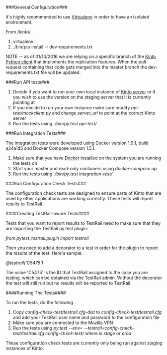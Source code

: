 ###General Configuration###

It's highly recommended to use [Virtualenv](https://virtualenv.pypa.io/en/latest/)
in order to have an isolated environment.

From /kinto/

1. virtualenv .
2. ./bin/pip install -r dev-requirements.txt

NOTE -- as of 01/14/2016 we are relying on a specific branch of the [Kinto Python client](https://github.com/Kinto/kinto.py)
that implements the replication features. When the pull request containing that
code gets merged into the master branch the dev-requirements.txt file will be
updated.

###Run API tests###

1. Decide if you want to run your own local instance of [Kinto server](https://github.com/Kinto/kinto) or if you wish to use the version on the staging server that it is currently pointing at
2. If you decide to run your own instance make sure modify *api-test/mockclient.py* and change *server_url* to point at the correct Kinto server
4. Run the tests using _./bin/py.test api-test/_

###Run Integration Tests###

The integration tests were developed using Docker version 1.9.1, build a34a1d5 and
Docker Compose version 1.5.1.

1. Make sure that you have [Docker](https://www.docker.com/) installed on the system you are running the tests on
2. Start your master and read-only containers using _docker-compose up_
3. Run the tests using _./bin/py.test integration-test/_

###Run Configuration Check Tests###

The configuration check tests are designed to ensure parts of Kinto that are
used by other applications are working correctly. These tests will report results
to TestRail.

####Creating TestRail-aware Tests####

Tests that you want to report results to TestRail need to make sure that they
are importing the TestRail py.test plugin:

_from pytest_testrail.plugin import testrail_

Then you need to add a decorator to a test in order for the plugin to report
the results of the test. Here'a sample:

_@testrail('C5475')_

The value 'C5475' is the ID that TestRail assigned to the case you are testing,
which can be obtained via the TestRail admin. Without the decorator the test
will still run but no results will be reported to TestRail.


####Running The Tests####

To run the tests, do the following

1. Copy _config-check-test/testrail.cfg-dist_ to _config-check-test/testrail.cfg_ and add your TestRail user name and password to the configuration file
2. Make sure you are connected to the Mozilla VPN
3. Run the tests using _py.test --env=<ENVIRONMENT> --testrail=config-check-test/testrail.cfg config-check-test/_ where <ENVIRONMENT> is _stage_ or _prod_

These configuration check tests are currently only being run against staging
instances of Kinto.
